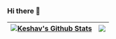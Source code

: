 ### Hi there 👋

<!--
**LetThemChase/LetThemChase** is a ✨ _special_ ✨ repository because its `README.md` (this file) appears on your GitHub profile.

Here are some ideas to get you started:

- 🔭 I’m currently working on ...
- 🌱 I’m currently learning ...
- 👯 I’m looking to collaborate on ...
- 🤔 I’m looking for help with ...
- 💬 Ask me about ...
- 📫 How to reach me: ...
- 😄 Pronouns: ...
- ⚡ Fun fact: ...
-->

| <a href="https://github.com/LetThemChase" alt="Keshav"><img align="center" src="https://github-readme-stats.vercel.app/api?username=LetThemChase&show_icons=true&include_all_commits=true&theme=buefy&hide_border=true" alt="Keshav's Github Stats" /></a> | <a href="https://github.com/LetThemChase" alt="Keshav"><img align="center" src="https://github-readme-stats.vercel.app/api/top-langs/?username=LetThemChase&layout=compact&theme=buefy&hide_border=true" /></a> |
| ------------- | ------------- |
